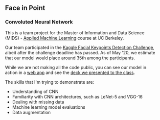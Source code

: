 ## Face in Point
### Convoluted Neural Network

This is a team project for the Master of Information and Data Science (MIDS) - [Applied Machine Learning](https://www.ischool.berkeley.edu/courses/datasci/207) course at UC Berkeley.

Our team participated in the [Kaggle Facial Keypoints Detection Challenge](https://www.kaggle.com/c/facial-keypoints-detection), albeit after the challenge deadline has passed. As of May '20, we estimate that our model would place around 35th among the participants. 

While we are not making all the code public, you can see our model in action in a [web app](http://doctortensorflow.pythonanywhere.com/) and see the [deck we presented to the class](Face%20in%20Point%20-%20Presentation.pdf).

The skills that I'm trying to demonstrate are:
* Understanding of CNN 
* Familiarity with CNN architectures, such as LeNet-5 and VGG-16
* Dealing with missing data 
* Machine learning model evaluations
* Data augmentation 
